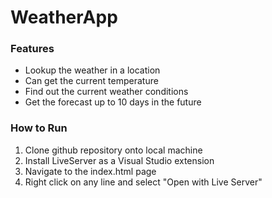 # WeatherApp

### Features
- Lookup the weather in a location
- Can get the current temperature
- Find out the current weather conditions
- Get the forecast up to 10 days in the future

### How to Run
1. Clone github repository onto local machine
2. Install LiveServer as a Visual Studio extension
3. Navigate to the index.html page
4. Right click on any line and select "Open with Live Server"
